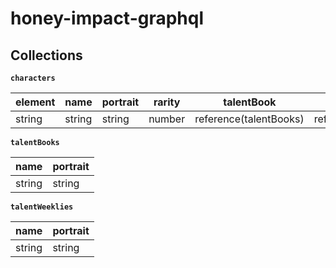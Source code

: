 # honey-impact-graphql

## Collections

**`characters`**

element | name   | portrait | rarity | talentBook              | talentWeekly                 | weaponType
---     | ---    | ---      | ---    | ---                     | ---                          | ---
string  | string | string   | number | reference(talentBooks)  | reference(talentWeeklies)    | string

**`talentBooks`**

name   | portrait
---    | ---
string | string

**`talentWeeklies`**

name   | portrait
---    | ---
string | string
